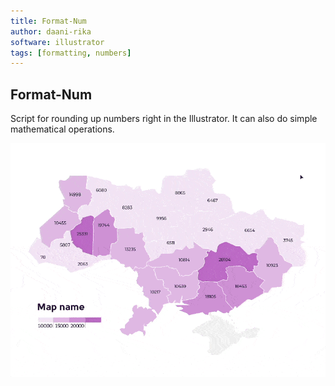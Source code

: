 ```yaml
---
title: Format-Num
author: daani-rika
software: illustrator
tags: [formatting, numbers]
---
```


## Format-Num
Script for rounding up numbers right in the Illustrator. It can also do simple mathematical operations.

![Format-Num](./assets/Format-Num.gif)
